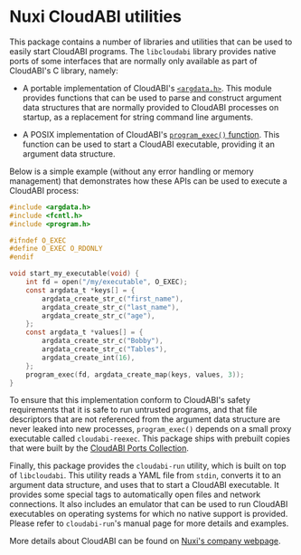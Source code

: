 # Nuxi CloudABI utilities

This package contains a number of libraries and utilities that can be
used to easily start CloudABI programs. The `libcloudabi` library
provides native ports of some interfaces that are normally only
available as part of CloudABI's C library, namely:

* A portable implementation of CloudABI's
  [`<argdata.h>`](https://github.com/NuxiNL/cloudlibc/blob/master/src/include/argdata.h).
  This module provides functions that can be used to parse and construct
  argument data structures that are normally provided to CloudABI
  processes on startup, as a replacement for string command line
  arguments.

* A POSIX implementation of CloudABI's
  [`program_exec()` function](https://github.com/NuxiNL/cloudlibc/blob/master/src/include/program.h).
  This function can be used to start a CloudABI executable, providing it
  an argument data structure.

Below is a simple example (without any error handling or memory
management) that demonstrates how these APIs can be used to execute a
CloudABI process:

```c
#include <argdata.h>
#include <fcntl.h>
#include <program.h>

#ifndef O_EXEC
#define O_EXEC O_RDONLY
#endif

void start_my_executable(void) {
    int fd = open("/my/executable", O_EXEC);
    const argdata_t *keys[] = {
        argdata_create_str_c("first_name"),
        argdata_create_str_c("last_name"),
        argdata_create_str_c("age"),
    };
    const argdata_t *values[] = {
        argdata_create_str_c("Bobby"),
        argdata_create_str_c("Tables"),
        argdata_create_int(16),
    };
    program_exec(fd, argdata_create_map(keys, values, 3));
}
```

To ensure that this implementation conform to CloudABI's safety
requirements that it is safe to run untrusted programs, and that file
descriptors that are not referenced from the argument data structure are
never leaked into new processes, `program_exec()` depends on a small
proxy executable called `cloudabi-reexec`. This package ships with
prebuilt copies that were built by the
[CloudABI Ports Collection](https://github.com/NuxiNL/cloudabi-ports/blob/master/packages/cloudabi-utils/BUILD).

Finally, this package provides the `cloudabi-run` utility, which is
built on top of `libcloudabi`. This utility reads a YAML file from
`stdin`, converts it to an argument data structure, and uses that to
start a CloudABI executable. It provides some special tags to
automatically open files and network connections. It also includes an
emulator that can be used to run CloudABI executables on operating
systems for which no native support is provided. Please refer to
`cloudabi-run`'s manual page for more details and examples.

More details about CloudABI can be found on
[Nuxi's company webpage](https://nuxi.nl/).
